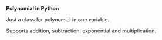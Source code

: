 **Polynomial in Python**

Just a class for polynomial in one variable.

Supports addition, subtraction, exponential and multiplication.